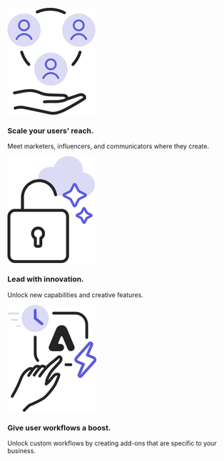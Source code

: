 
<TextBlock slots="image, heading, text" width="33%" theme="light"  className="creatorToolBox"/>

![MSFT Teams logo](../images/Creator_Tool_1.png)

### Scale your users’ reach.

Meet marketers, influencers, and communicators where they create.

<TextBlock slots="image, heading, text" width="33%"  theme="light" className="creatorToolBox" />

![JIRA Cloud logo](../images/Creator_Tool_2.png)

### Lead with innovation.

Unlock new capabilities and creative features.

<TextBlock slots="image, heading, text" width="33%"  theme="light" className="creatorToolBox" />

![Slack logo](../images/Creator_Tool_3.png)

### Give user workflows a boost.

Unlock custom workflows by creating add-ons that are specific to your business.
